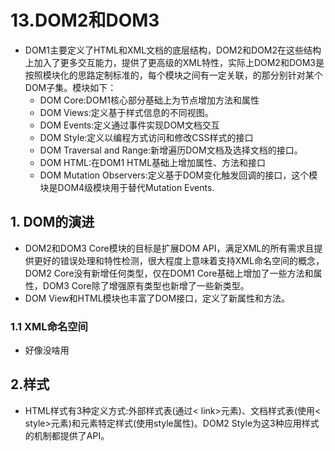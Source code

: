 # 13.DOM2和DOM3

- DOM1主要定义了HTML和XML文档的底层结构，DOM2和DOM2在这些结构上加入了更多交互能力，提供了更高级的XML特性，实际上DOM2和DOM3是按照模块化的思路定制标准的，每个模块之间有一定关联，的那分别针对某个DOM子集。模块如下：
  - DOM Core:DOM1核心部分基础上为节点增加方法和属性
  - DOM Views:定义基于样式信息的不同视图。
  - DOM Events:定义通过事件实现DOM文档交互
  - DOM Style:定义以编程方式访问和修改CSS样式的接口
  - DOM Traversal and Range:新增遍历DOM文档及选择文档的接口。
  - DOM HTML:在DOM1 HTML基础上增加属性、方法和接口
  - DOM Mutation Observers:定义基于DOM变化触发回调的接口，这个模块是DOM4级模块用于替代Mutation Events.

## 1. DOM的演进

- DOM2和DOM3 Core模块的目标是扩展DOM API，满足XML的所有需求且提供更好的错误处理和特性检测，很大程度上意味着支持XML命名空间的概念，DOM2 Core没有新增任何类型，仅在DOM1 Core基础上增加了一些方法和属性，DOM3 Core除了增强原有类型也新增了一些新类型。
- DOM View和HTML模块也丰富了DOM接口，定义了新属性和方法。

### 1.1 XML命名空间

- 好像没啥用

## 2.样式

- HTML样式有3种定义方式:外部样式表(通过< link>元素)、文档样式表(使用< style>元素)和元素特定样式(使用style属性)。DOM2 Style为这3种应用样式的机制都提供了API。